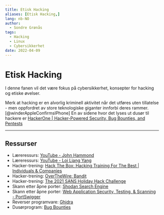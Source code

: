 ```yaml
---
title: Etisk Hacking
aliases: [Etisk Hacking,]
lang: nb-NO
author:
  - Sondre Grønås
tags:
  - Hacking
  - Linux
  - Cybersikkerhet
date: 2022-04-09
---
```

# Etisk Hacking
I denne fanen vil det være fokus på cybersikkerhet, konsepter for hacking og etiske øvelser.

Merk at hacking er en alvorlig kriminell aktivitet når det utføres uten tillatelse - men oppfordret av store teknologiske giganter innforbi deres rammer.[@winderAppleConfirmsIPhone] En av sidene hvor det lyses ut dusør til hackere er [HackerOne | Hacker-Powered Security, Bug Bounties, and Pentests](https://www.hackerone.com/)

---
## Ressurser
- Læreressurs: [YouTube - John Hammond](https://www.youtube.com/c/JohnHammond010/videos)
- Læreressurs: [YouTube - Loi Liang Yang](https://www.youtube.com/c/LoiLiangYang/videos)
- Hacker-trening: [Hack The Box: Hacking Training For The Best | Individuals & Companies](https://www.hackthebox.com/)
- Hacker-trening: [OverTheWire: Bandit](https://overthewire.org/wargames/bandit/)
- Hacker-trening: [The 2021 SANS Holiday Hack Challenge](https://holidayhackchallenge.com/)
- Skann etter åpne porter: [Shodan Search Engine](https://www.shodan.io/)
- Skann etter åpne porter: [Web Application Security, Testing, & Scanning - PortSwigger](https://portswigger.net/)
- Reverser programvare: [Ghidra](https://ghidra-sre.org/)
- Dusørprogram: [Bug Bounties](Hackerone.com/bug-bounty-programs)